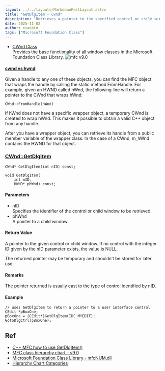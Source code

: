 ```yaml
---
layout: ../../layouts/MarkdownPostLayout.astro
title: "GetDlgItem - Cwnd"
description: "Retrieves a pointer to the specified control or child window in a dialog box or other window."
date: 2025-11-02
author: xiaobin
tags: ["Microsoft Foundation Class"]
---
```

- [CWnd Class](https://learn.microsoft.com/en-us/cpp/mfc/reference/cwnd-class?view=msvc-170)    
Provides the base functionality of all window classes in the Microsoft Foundation Class Library.
![mfc v9.0](https://learn.microsoft.com/en-us/cpp/mfc/media/vc369r1.png)

#### [cwnd vs hwnd](https://learn.microsoft.com/en-us/cpp/mfc/tn003-mapping-of-windows-handles-to-objects?view=msvc-170)
Given a handle to any one of these objects, 
you can find the MFC object that wraps the handle by calling the static method FromHandle. 
For example, given an HWND called hWnd, the following line will return a pointer to the CWnd that wraps hWnd:
```
CWnd::FromHandle(hWnd)
```
If hWnd does not have a specific wrapper object, a temporary CWnd is created to wrap hWnd. 
This makes it possible to obtain a valid C++ object from any handle.

After you have a wrapper object, you can retrieve its handle from a public member variable of the wrapper class. 
In the case of a CWnd, m_hWnd contains the HWND for that object.

### [CWnd::GetDlgItem](https://learn.microsoft.com/en-us/cpp/mfc/reference/cwnd-class?view=msvc-170#getdlgitem)
```
CWnd* GetDlgItem(int nID) const;

void GetDlgItem(
    int nID,
    HWND* phWnd) const;
```
#### Parameters
- nID    
Specifies the identifier of the control or child window to be retrieved.
- phWnd    
A pointer to a child window.

#### Return Value
A pointer to the given control or child window. 
If no control with the integer ID given by the nID parameter exists, the value is NULL.

The returned pointer may be temporary and shouldn't be stored for later use.

#### Remarks
The pointer returned is usually cast to the type of control identified by nID.

#### Example
```
// uses GetDlgItem to return a pointer to a user interface control
CEdit *pBoxOne;
pBoxOne = (CEdit*)GetDlgItem(IDC_MYEDIT);
GotoDlgCtrl(pBoxOne);
```

## Ref
- [C++ MFC how to use GetDlgItem()](https://stackoverflow.com/a/30512872)
- [MFC class hierarchy chart - v9.0](https://learn.microsoft.com/en-us/cpp/mfc/hierarchy-chart)
- [Microsoft Foundation Class Library - mfcNUM.dll](https://en.wikipedia.org/wiki/Microsoft_Foundation_Class_Library#Versions)
- [Hierarchy Chart Categories](https://learn.microsoft.com/en-us/cpp/mfc/hierarchy-chart-categories)
